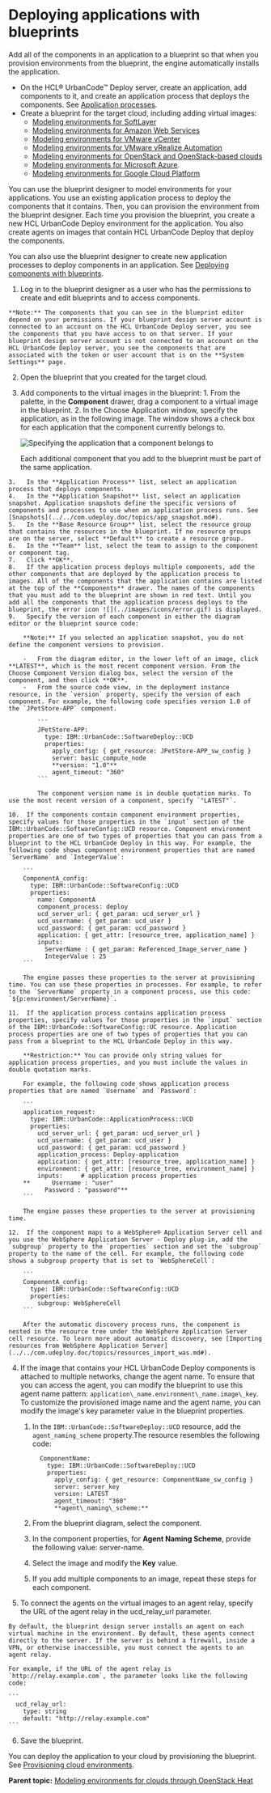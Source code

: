 # Deploying applications with blueprints

Add all of the components in an application to a blueprint so that when you provision environments from the blueprint, the engine automatically installs the application.

-   On the HCL® UrbanCode™ Deploy server, create an application, add components to it, and create an application process that deploys the components. See [Application processes](../../com.udeploy.doc/topics/app_process.md#).
-   Create a blueprint for the target cloud, including adding virtual images:
    -   [Modeling environments for SoftLayer](blueprint_edit_softlayer.md#)
    -   [Modeling environments for Amazon Web Services](blueprint_edit_ec2.md)
    -   [Modeling environments for VMware vCenter](blueprint_edit_vc.md)
    -   [Modeling environments for VMware vRealize Automation](blueprint_edit_vra.md)
    -   [Modeling environments for OpenStack and OpenStack-based clouds](blueprint_edit_os.md)
    -   [Modeling environments for Microsoft Azure](blueprint_edit_azure.md).
    -   [Modeling environments for Google Cloud Platform](blueprint_edit_google_cloud.md)

You can use the blueprint designer to model environments for your applications. You use an existing application process to deploy the components that it contains. Then, you can provision the environment from the blueprint designer. Each time you provision the blueprint, you create a new HCL UrbanCode Deploy environment for the application. You also create agents on images that contain HCL UrbanCode Deploy that deploy the components.

You can also use the blueprint designer to create new application processes to deploy components in an application. See [Deploying components with blueprints](blueprint_deploy_env.md#).

1.   Log in to the blueprint designer as a user who has the permissions to create and edit blueprints and to access components. 

    **Note:** The components that you can see in the blueprint editor depend on your permissions. If your blueprint design server account is connected to an account on the HCL UrbanCode Deploy server, you see the components that you have access to on that server. If your blueprint design server account is not connected to an account on the HCL UrbanCode Deploy server, you see the components that are associated with the token or user account that is on the **System Settings** page.

2.   Open the blueprint that you created for the target cloud. 
3.   Add components to the virtual images in the blueprint: 
    1.   From the palette, in the **Component** drawer, drag a component to a virtual image in the blueprint. 
    2.   In the Choose Application window, specify the application, as in the following image. The window shows a check box for each application that the component currently belongs to.

        ![Specifying the application that a component belongs to](../images/blueprint_deploy_env_a.gif)

        Each additional component that you add to the blueprint must be part of the same application.

    3.   In the **Application Process** list, select an application process that deploys components. 
    4.   In the **Application Snapshot** list, select an application snapshot. Application snapshots define the specific versions of components and processes to use when an application process runs. See [Snapshots](../../com.udeploy.doc/topics/app_snapshot.md#).
    5.   In the **Base Resource Group** list, select the resource group that contains the resources in the blueprint. If no resource groups are on the server, select **Default** to create a resource group.
    6.   In the **Team** list, select the team to assign to the component or component tag. 
    7.   Click **OK**. 
    8.   If the application process deploys multiple components, add the other components that are deployed by the application process to images. All of the components that the application contains are listed at the top of the **Components** drawer. The names of the components that you must add to the blueprint are shown in red text. Until you add all the components that the application process deploys to the blueprint, the error icon ![](../images/icons/error.gif) is displayed.
    9.   Specify the version of each component in either the diagram editor or the blueprint source code: 

        **Note:** If you selected an application snapshot, you do not define the component versions to provision.

        -   From the diagram editor, in the lower left of an image, click **LATEST**, which is the most recent component version. From the Choose Component Version dialog box, select the version of the component, and then click **OK**.
        -   From the source code view, in the deployment instance resource, in the `version` property, specify the version of each component. For example, the following code specifies version 1.0 of the `JPetStore-APP` component.

            ```
            JPetStore-APP:
              type: IBM::UrbanCode::SoftwareDeploy::UCD
              properties:
                apply_config: { get_resource: JPetStore-APP_sw_config }
                server: basic_compute_node
                **version: "1.0"**
                agent_timeout: "360"
            ```

            The component version name is in double quotation marks. To use the most recent version of a component, specify `"LATEST"`.

    10.  If the components contain component environment properties, specify values for those properties in the `input` section of the IBM::UrbanCode::SoftwareConfig::UCD resource. Component environment properties are one of two types of properties that you can pass from a blueprint to the HCL UrbanCode Deploy in this way. For example, the following code shows component environment properties that are named `ServerName` and `IntegerValue`:

        ```
        ComponentA_config:
          type: IBM::UrbanCode::SoftwareConfig::UCD
          properties: 
            name: ComponentA
            component_process: deploy
            ucd_server_url: { get_param: ucd_server_url } 
            ucd_username: { get_param: ucd_user }
            ucd_password: { get_param: ucd_password }
            application: { get_attr: [resource_tree, application_name] }
            inputs:
              ServerName : { get_param: Referenced_Image_server_name }
              IntegerValue : 25
        ```

        The engine passes these properties to the server at provisioning time. You can use these properties in processes. For example, to refer to the `ServerName` property in a component process, use this code: `${p:environment/ServerName}`.

    11.  If the application process contains application process properties, specify values for those properties in the `input` section of the IBM::UrbanCode::SoftwareConfig::UC resource. Application process properties are one of two types of properties that you can pass from a blueprint to the HCL UrbanCode Deploy in this way.

        **Restriction:** You can provide only string values for application process properties, and you must include the values in double quotation marks.

        For example, the following code shows application process properties that are named `Username` and `Password`:

        ```
        application_request:
          type: IBM::UrbanCode::ApplicationProcess::UCD
          properties:
            ucd_server_url: { get_param: ucd_server_url }
            ucd_username: { get_param: ucd_user }
            ucd_password: { get_param: ucd_password }
            application_process: Deploy-application
            application: { get_attr: [resource_tree, application_name] }
            environment: { get_attr: [resource_tree, environment_name] }
            inputs:     # application process properties
        **      Username : "user"
              Password : "password"**
        ```

        The engine passes these properties to the server at provisioning time.

    12.  If the component maps to a WebSphere® Application Server cell and you use the WebSphere Application Server - Deploy plug-in, add the `subgroup` property to the `properties` section and set the `subgroup` property to the name of the cell. For example, the following code shows a subgroup property that is set to `WebSphereCell`:

        ```
        ComponentA_config:
          type: IBM::UrbanCode::SoftwareConfig::UCD
          properties: 
            subgroup: WebSphereCell
        ```

        After the automatic discovery process runs, the component is nested in the resource tree under the WebSphere Application Server cell resource. To learn more about automatic discovery, see [Importing resources from WebSphere Application Server](../../com.udeploy.doc/topics/resources_import_was.md#).

4.  If the image that contains your HCL UrbanCode Deploy components is attached to multiple networks, change the agent name. To ensure that you can access the agent, you can modify the blueprint to use this agent name pattern: `application\_name.environment\_name.image\_key`. To customize the provisioned image name and the agent name, you can modify the image's key parameter value in the blueprint properties.
    1.  In the `IBM::UrbanCode::SoftwareDeploy::UCD` resource, add the `agent_naming_scheme` property.The resource resembles the following code:

        ```
          ComponentName:
            type: IBM::UrbanCode::SoftwareDeploy::UCD
            properties:
              apply_config: { get_resource: ComponentName_sw_config }
              server: server_key
              version: LATEST
              agent_timeout: "360"
              **agent\_naming\_scheme:**
        ```

    2.  From the blueprint diagram, select the component.
    3.  In the component properties, for **Agent Naming Scheme**, provide the following value: server-name.
    4.  Select the image and modify the **Key** value.
    5.  If you add multiple components to an image, repeat these steps for each component.
5.   To connect the agents on the virtual images to an agent relay, specify the URL of the agent relay in the ucd\_relay\_url parameter. 

    By default, the blueprint design server installs an agent on each virtual machine in the environment. By default, these agents connect directly to the server. If the server is behind a firewall, inside a VPN, or otherwise inaccessible, you must connect the agents to an agent relay.

    For example, if the URL of the agent relay is `http://relay.example.com`, the parameter looks like the following code:

    ```
      ucd_relay_url:
        type: string
        default: "http://relay.example.com"
    ```

6.   Save the blueprint. 

You can deploy the application to your cloud by provisioning the blueprint. See [Provisioning cloud environments](env_provision_ov.md).

**Parent topic:** [Modeling environments for clouds through OpenStack Heat](../../com.edt.doc/topics/blueprint_edit_clouds.md)

